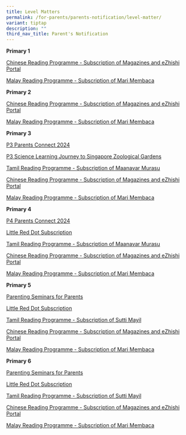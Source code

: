 ```yaml
---
title: Level Matters
permalink: /for-parents/parents-notification/level-matter/
variant: tiptap
description: ""
third_nav_title: Parent's Notification
---
```

<p><strong>Primary 1</strong>
</p>
<p><a href="/files/School Matter/CL_Mag___PG_Notification_2024_SM_004.pdf" rel="noopener noreferrer nofollow" target="_blank">Chinese Reading Programme - Subscription of Magazines and eZhishi Portal</a>
</p>
<p><a href="/files/School Matter/ML_Mag_Mari_Membaca_P1_P6___Letter_to_Parent_2024.pdf" rel="noopener noreferrer nofollow" target="_blank">Malay Reading Programme - Subscription of Mari Membaca</a>
</p>
<p></p>
<p><strong>Primary 2</strong>
</p>
<p><a href="/files/School Matter/CL_Mag___PG_Notification_2024_SM_004.pdf" rel="noopener noreferrer nofollow" target="_blank">Chinese Reading Programme - Subscription of Magazines and eZhishi Portal</a>
</p>
<p><a href="/files/School Matter/ML_Mag_Mari_Membaca_P1_P6___Letter_to_Parent_2024.pdf" rel="noopener noreferrer nofollow" target="_blank">Malay Reading Programme - Subscription of Mari Membaca</a>
</p>
<p></p>
<p><strong>Primary 3</strong>
</p>
<p><a href="/files/School Matter/P3_Parents_Connect_2024_Letter_to_Parents.pdf" rel="noopener noreferrer nofollow" target="_blank">P3 Parents Connect 2024</a>
</p>
<p><a href="/files/School Matter/letter_P3_LJ_Zoo_6_Feb_2024.pdf" rel="noopener noreferrer nofollow" target="_blank">P3 Science Learning Journey to Singapore Zoological Gardens</a>
</p>
<p><a href="/files/School Matter/TL_Newspaper_Maanavar_Murasu__Letter_to_Parent_2024.pdf" rel="noopener noreferrer nofollow" target="_blank">Tamil Reading Programme - Subscription of Maanavar Murasu</a>
</p>
<p><a href="/files/School Matter/CL_Mag___PG_Notification_2024_SM_004.pdf" rel="noopener noreferrer nofollow" target="_blank">Chinese Reading Programme - Subscription of Magazines and eZhishi Portal</a>
</p>
<p><a href="/files/School Matter/ML_Mag_Mari_Membaca_P1_P6___Letter_to_Parent_2024.pdf" rel="noopener noreferrer nofollow" target="_blank">Malay Reading Programme - Subscription of Mari Membaca</a>
</p>
<p></p>
<p><strong>Primary 4</strong>
</p>
<p><a href="/files/School Matter/P4_Parents_Connect_2024_Letter_to_Parents.pdf" rel="noopener noreferrer nofollow" target="_blank">P4 Parents Connect 2024</a>
</p>
<p><a href="/files/School Matter/LRD_letter_to_parent_2024.pdf" rel="noopener noreferrer nofollow" target="_blank">Little Red Dot Subscription</a>
</p>
<p><a href="/files/School Matter/TL_Newspaper_Maanavar_Murasu__Letter_to_Parent_2024.pdf" rel="noopener noreferrer nofollow" target="_blank">Tamil Reading Programme - Subscription of Maanavar Murasu</a>
</p>
<p><a href="/files/School Matter/CL_Mag___PG_Notification_2024_SM_004.pdf" rel="noopener noreferrer nofollow" target="_blank">Chinese Reading Programme - Subscription of Magazines and eZhishi Portal</a>
</p>
<p><a href="/files/School Matter/ML_Mag_Mari_Membaca_P1_P6___Letter_to_Parent_2024.pdf" rel="noopener noreferrer nofollow" target="_blank">Malay Reading Programme - Subscription of Mari Membaca</a>
</p>
<p></p>
<p><strong>Primary 5</strong>
</p>
<p><a href="/files/School Matter/Triple_P_P5_and_P6.pdf" rel="noopener noreferrer nofollow" target="_blank">Parenting Seminars for Parents</a>
</p>
<p><a href="/files/School Matter/LRD_letter_to_parent_2024.pdf" rel="noopener noreferrer nofollow" target="_blank">Little Red Dot Subscription</a>
</p>
<p><a href="/files/School Matter/TL_Mag__Sutti_Mayil___Letter_to_Parent_2024.pdf" rel="noopener noreferrer nofollow" target="_blank">Tamil Reading Programme - Subscription of Sutti Mayil</a>
</p>
<p><a href="/files/School Matter/CL_Mag___PG_Notification_2024_SM_004.pdf" rel="noopener noreferrer nofollow" target="_blank">Chinese Reading Programme - Subscription of Magazines and eZhishi Portal</a>
</p>
<p><a href="/files/School Matter/ML_Mag_Mari_Membaca_P1_P6___Letter_to_Parent_2024.pdf" rel="noopener noreferrer nofollow" target="_blank">Malay Reading Programme - Subscription of Mari Membaca</a>
</p>
<p></p>
<p><strong>Primary 6</strong>
</p>
<p><a href="/files/School Matter/Triple_P_P5_and_P6.pdf" rel="noopener noreferrer nofollow" target="_blank">Parenting Seminars for Parents</a>
</p>
<p><a href="/files/School Matter/LRD_letter_to_parent_2024.pdf" rel="noopener noreferrer nofollow" target="_blank">Little Red Dot Subscription</a>
</p>
<p><a href="/files/School Matter/TL_Mag__Sutti_Mayil___Letter_to_Parent_2024.pdf" rel="noopener noreferrer nofollow" target="_blank">Tamil Reading Programme - Subscription of Sutti Mayil</a>
</p>
<p><a href="/files/School Matter/CL_Mag___PG_Notification_2024_SM_004.pdf" rel="noopener noreferrer nofollow" target="_blank">Chinese Reading Programme - Subscription of Magazines and eZhishi Portal</a>
</p>
<p><a href="/files/School Matter/ML_Mag_Mari_Membaca_P1_P6___Letter_to_Parent_2024.pdf" rel="noopener noreferrer nofollow" target="_blank">Malay Reading Programme - Subscription of Mari Membaca</a>
</p>